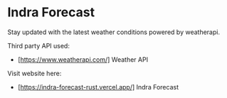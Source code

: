 # Indra Forecast

Stay updated with the latest weather conditions powered by weatherapi.

Third party API used:

- [https://www.weatherapi.com/] Weather API

Visit website here:
- [https://indra-forecast-rust.vercel.app/] Indra Forecast
